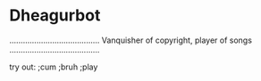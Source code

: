 # Dheagurbot
........................................
Vanquisher of copyright, player of songs
........................................

try out:
;cum
;bruh
;play
